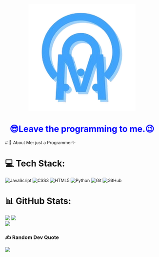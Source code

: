 <div align='center'>
  <img src="./upscalemedia-transformed.png" alt='File could not be uploaded.' width='350px' />
  <h1 style="color: blue;">😎Leave the programming to me.😉</h1>
</div>
# 💫 About Me:
just a Programmer✨


# 💻 Tech Stack:
![JavaScript](https://img.shields.io/badge/javascript-%23323330.svg?style=for-the-badge&logo=javascript&logoColor=%23F7DF1E) ![CSS3](https://img.shields.io/badge/css3-%231572B6.svg?style=for-the-badge&logo=css3&logoColor=white) ![HTML5](https://img.shields.io/badge/html5-%23E34F26.svg?style=for-the-badge&logo=html5&logoColor=white) ![Python](https://img.shields.io/badge/python-3670A0?style=for-the-badge&logo=python&logoColor=ffdd54) ![Git](https://img.shields.io/badge/git-%23F05033.svg?style=for-the-badge&logo=git&logoColor=white) ![GitHub](https://img.shields.io/badge/github-%23121011.svg?style=for-the-badge&logo=github&logoColor=white)
# 📊 GitHub Stats:
![](https://github-readme-stats.vercel.app/api?username=mohammadmahdiHP1388257&theme=ambient_gradient&hide_border=false&include_all_commits=true&count_private=false)
![](https://nirzak-streak-stats.vercel.app/?user=mohammadmahdiHP1388257&theme=ambient_gradient&hide_border=false)<br/>
![](https://github-readme-stats.vercel.app/api/top-langs/?username=mohammadmahdiHP1388257&theme=ambient_gradient&hide_border=false&include_all_commits=true&count_private=false&layout=compact)

### ✍️ Random Dev Quote
![](https://quotes-github-readme.vercel.app/api?type=horizontal&theme=radical)

<!-- Proudly created with GPRM ( https://gprm.itsvg.in ) -->
